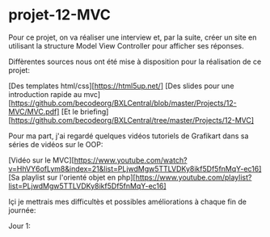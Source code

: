 # projet-12-MVC

Pour ce projet, on va réaliser une interview et, par la suite, créer un site en utilisant la structure Model View Controller pour afficher ses réponses.

Diffèrentes sources nous ont été mise à disposition pour la réalisation de ce projet:

[Des templates html/css][https://html5up.net/]
[Des slides pour une introduction rapide au mvc][https://github.com/becodeorg/BXLCentral/blob/master/Projects/12-MVC/MVC.pdf]
[Et le briefing][https://github.com/becodeorg/BXLCentral/tree/master/Projects/12-MVC]

Pour ma part, j'ai regardé quelques vidéos tutoriels de Grafikart dans sa séries de vidéos sur le OOP:

[Vidéo sur le MVC][https://www.youtube.com/watch?v=HhVY6ofLym8&index=21&list=PLjwdMgw5TTLVDKy8ikf5Df5fnMqY-ec16]
[Sa playlist sur l'orienté objet en php][https://www.youtube.com/playlist?list=PLjwdMgw5TTLVDKy8ikf5Df5fnMqY-ec16]

Içi je mettrais mes difficultès et possibles améliorations à chaque fin de journée:

Jour 1:
